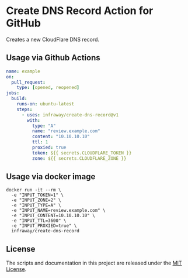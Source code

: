 # Create DNS Record Action for GitHub

Creates a new CloudFlare DNS record.

## Usage via Github Actions

```yaml
name: example
on:
  pull_request:
    type: [opened, reopened]
jobs:
  build:
    runs-on: ubuntu-latest
    steps:
      - uses: infraway/create-dns-record@v1
        with:
          type: "A"
          name: "review.example.com"
          content: "10.10.10.10"
          ttl: 1
          proxied: true
          token: ${{ secrets.CLOUDFLARE_TOKEN }}
          zone: ${{ secrets.CLOUDFLARE_ZONE }}
```

## Usage via docker image

```shell script
docker run -it --rm \
  -e "INPUT_TOKEN=1" \
  -e "INPUT_ZONE=2" \
  -e "INPUT_TYPE=A" \
  -e "INPUT_NAME=review.example.com" \
  -e "INPUT_CONTENT=10.10.10.10" \
  -e "INPUT_TTL=3600" \
  -e "INPUT_PROXIED=true" \
  infraway/create-dns-record 
```

## License

The scripts and documentation in this project are released under the [MIT License](LICENSE).
